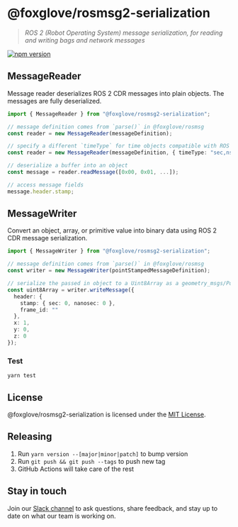 # @foxglove/rosmsg2-serialization

> _ROS 2 (Robot Operating System) message serialization, for reading and writing bags and network messages_

[![npm version](https://img.shields.io/npm/v/@foxglove/rosmsg2-serialization.svg?style=flat)](https://www.npmjs.com/package/@foxglove/rosmsg2-serialization)

## MessageReader

Message reader deserializes ROS 2 CDR messages into plain objects. The messages are fully deserialized.

```typescript
import { MessageReader } from "@foxglove/rosmsg2-serialization";

// message definition comes from `parse()` in @foxglove/rosmsg
const reader = new MessageReader(messageDefinition);

// specify a different `timeType` for time objects compatible with ROS 1 and @foxglove/rostime
const reader = new MessageReader(messageDefinition, { timeType: "sec,nsec" });

// deserialize a buffer into an object
const message = reader.readMessage([0x00, 0x01, ...]);

// access message fields
message.header.stamp;
```

## MessageWriter

Convert an object, array, or primitive value into binary data using ROS 2 CDR message serialization.

```Typescript
import { MessageWriter } from "@foxglove/rosmsg2-serialization";

// message definition comes from `parse()` in @foxglove/rosmsg
const writer = new MessageWriter(pointStampedMessageDefinition);

// serialize the passed in object to a Uint8Array as a geometry_msgs/PointStamped message
const uint8Array = writer.writeMessage({
  header: {
    stamp: { sec: 0, nanosec: 0 },
    frame_id: ""
  },
  x: 1,
  y: 0,
  z: 0
});
```

### Test

`yarn test`

## License

@foxglove/rosmsg2-serialization is licensed under the [MIT License](https://opensource.org/licenses/MIT).

## Releasing

1. Run `yarn version --[major|minor|patch]` to bump version
2. Run `git push && git push --tags` to push new tag
3. GitHub Actions will take care of the rest

## Stay in touch

Join our [Slack channel](https://foxglove.dev/slack) to ask questions, share feedback, and stay up to date on what our team is working on.
